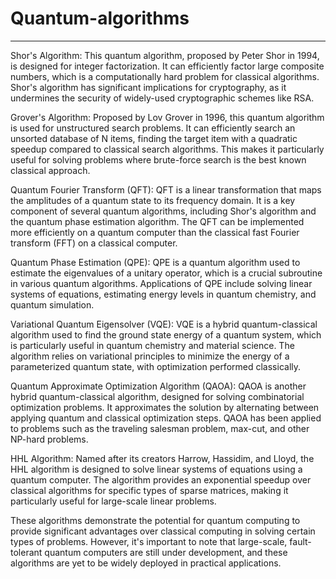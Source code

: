 # Quantum-algorithms

---

Shor's Algorithm: This quantum algorithm, proposed by Peter Shor in 1994, is designed for integer factorization. It can efficiently factor large composite numbers, which is a computationally hard problem for classical algorithms. Shor's algorithm has significant implications for cryptography, as it undermines the security of widely-used cryptographic schemes like RSA.

Grover's Algorithm: Proposed by Lov Grover in 1996, this quantum algorithm is used for unstructured search problems. It can efficiently search an unsorted database of N items, finding the target item with a quadratic speedup compared to classical search algorithms. This makes it particularly useful for solving problems where brute-force search is the best known classical approach.

Quantum Fourier Transform (QFT): QFT is a linear transformation that maps the amplitudes of a quantum state to its frequency domain. It is a key component of several quantum algorithms, including Shor's algorithm and the quantum phase estimation algorithm. The QFT can be implemented more efficiently on a quantum computer than the classical fast Fourier transform (FFT) on a classical computer.

Quantum Phase Estimation (QPE): QPE is a quantum algorithm used to estimate the eigenvalues of a unitary operator, which is a crucial subroutine in various quantum algorithms. Applications of QPE include solving linear systems of equations, estimating energy levels in quantum chemistry, and quantum simulation.

Variational Quantum Eigensolver (VQE): VQE is a hybrid quantum-classical algorithm used to find the ground state energy of a quantum system, which is particularly useful in quantum chemistry and material science. The algorithm relies on variational principles to minimize the energy of a parameterized quantum state, with optimization performed classically.

Quantum Approximate Optimization Algorithm (QAOA): QAOA is another hybrid quantum-classical algorithm, designed for solving combinatorial optimization problems. It approximates the solution by alternating between applying quantum and classical optimization steps. QAOA has been applied to problems such as the traveling salesman problem, max-cut, and other NP-hard problems.

HHL Algorithm: Named after its creators Harrow, Hassidim, and Lloyd, the HHL algorithm is designed to solve linear systems of equations using a quantum computer. The algorithm provides an exponential speedup over classical algorithms for specific types of sparse matrices, making it particularly useful for large-scale linear problems.

These algorithms demonstrate the potential for quantum computing to provide significant advantages over classical computing in solving certain types of problems. However, it's important to note that large-scale, fault-tolerant quantum computers are still under development, and these algorithms are yet to be widely deployed in practical applications.